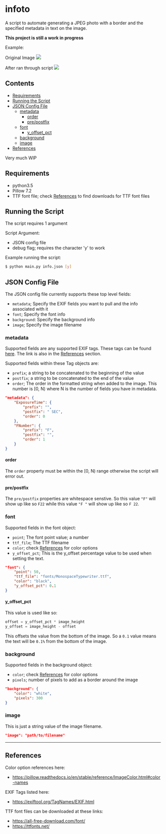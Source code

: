 # infoto
A script to automate generating a JPEG photo with a border and the specified metadata in text on the image.

__This project is still a work in progress__

Example:

Original Image
![](references/DSC_1331.jpg)

After ran through script
![](references/DSC_1331-edited.jpg)

## Contents

- [Requirements](#requirements)
- [Running the Script](#running-the-script)
- [JSON Config File](#json-config-file)
    - [metadata](#metadata)
        - [order](#order)
        - [pre/postfix](#pre/postfix)
    - [font](#font)
        - [y_offset_pct](#y_offset_pct)
    - [background](#background)
    - [image](#image)
- [References](#references)

Very much WIP

## Requirements

- python3.5
- Pillow 7.2
- TTF font file; check [References](#references) to find downloads for TTF font files

## Running the Script

The script requires 1 argument

Script Argument:
- JSON config file
- debug flag; requires the character 'y' to work

Example running the script:
```bash
$ python main.py info.json [y]
```

## JSON Config File

The JSON config file currently supports these top level fields:
- `metadata`; Specify the EXIF fields you want to pull and the info associated with it
- `font`; Specify the font info
- `background`: Specify the background info
- `image`; Specify the image filename

### metadata

Supported fields are any supported EXIF tags. These tags can be found [here](https://exiftool.org/TagNames/EXIF.html).
The link is also in the [References](#references) section.

Supported fields within these Tag objects are:
- `prefix`; a string to be concatenated to the beginning of the value
- `postfix`; a string to be concatenated to the end of the value
- `order`; The order in the formatted string when added to the image. This number is [0, N) where N is the number of fields you have in metadata.

```json
"metadata": {
    "ExposureTime": {
        "prefix": "",
        "postfix": " SEC",
        "order": 0
    },
    "FNumber": {
        "prefix": "F",
        "postfix": "",
        "order": 1
    }
}
```

#### order

The `order` property must be within the [0, N) range otherwise the script will error out.

#### pre/postfix

The `pre/postfix` properties are whitespace senstive. So this value `"F"` will show up like so `F22` while this value `"F "` will show up like so `F 22`.

### font

Supported fields in the font object:
- `point`; The font point value; a number
- `ttf_file`; The TTF filename
- `color`; check [References](#references) for color options
- `y_offset_pct`; This is the y_offset percentage value to be used when setting the text.

```json
"font": {
    "point": 50,
    "ttf_file": "fonts/MonospaceTypewriter.ttf",
    "color": "black",
    "y_offset_pct": 0.1
}
```

#### y_offset_pct

This value is used like so:
```python
offset = y_offset_pct * image_height
y_offset = image_height - offset
```

This offsets the value from the bottom of the image. So a `0.1` value means the text will be `0.1%` from the bottom of the image.

### background

Supported fields in the background object:
- `color`; check [References](#references) for color options
- `pixels`; number of pixels to add as a border around the image

```json
"background": {
    "color": "white",
    "pixels": 300
}
```

### image

This is just a string value of the image filename.

```json
"image": "path/to/filename"
```

---

## References

Color option references here:
- https://pillow.readthedocs.io/en/stable/reference/ImageColor.html#color-names

EXIF Tags listed here:
- https://exiftool.org/TagNames/EXIF.html

TTF font files can be downloaded at these links:
- https://all-free-download.com/font/
- https://ttfonts.net/

